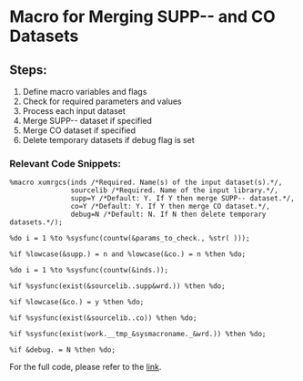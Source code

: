 # Macro for Merging SUPP-- and CO Datasets

## Steps:
1. Define macro variables and flags
2. Check for required parameters and values
3. Process each input dataset
4. Merge SUPP-- dataset if specified
5. Merge CO dataset if specified
6. Delete temporary datasets if debug flag is set

### Relevant Code Snippets:
```sas
%macro xumrgcs(inds /*Required. Name(s) of the input dataset(s).*/,
               sourcelib /*Required. Name of the input library.*/,
               supp=Y /*Default: Y. If Y then merge SUPP-- dataset.*/,
               co=Y /*Default: Y. If Y then merge CO dataset.*/,
               debug=N /*Default: N. If N then delete temporary datasets.*/);
```

```sas
%do i = 1 %to %sysfunc(countw(&params_to_check., %str( )));
```

```sas
%if %lowcase(&supp.) = n and %lowcase(&co.) = n %then %do;
```

```sas
%do i = 1 %to %sysfunc(countw(&inds.));
```

```sas
%if %sysfunc(exist(&sourcelib..supp&wrd.)) %then %do;
```

```sas
%if %lowcase(&co.) = y %then %do;
```

```sas
%if %sysfunc(exist(&sourcelib..co)) %then %do;
```

```sas
%if %sysfunc(exist(work.__tmp_&sysmacroname._&wrd.)) %then %do;
```

```sas
%if &debug. = N %then %do;
``` 

For the full code, please refer to the [link](https://github.com/atorus-research/atorus-sas-macros/blob/dev/sas/global/xumrgcs.sas).